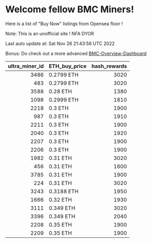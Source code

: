 # Welcome fellow BMC Miners!
Here is a list of "Buy Now" listings from Opensea floor !

Note: This is an unofficial site ! NFA DYOR

Last auto update at: Sat Nov 26 21:43:56 UTC 2022

Bonus: Do check out a more advanced [BMC-Overview-Dashboard](https://dune.com/defifunk/BMC-Overview-Dashboard)


|   ultra_miner_id | ETH_buy_price   |   hash_rewards |
|-----------------:|:----------------|---------------:|
|             3486 | 0.2799 ETH      |           3020 |
|              483 | 0.2799 ETH      |           3020 |
|             3588 | 0.28 ETH        |           1380 |
|             1098 | 0.2999 ETH      |           1810 |
|             2218 | 0.3 ETH         |           1900 |
|              987 | 0.3 ETH         |           1910 |
|             2211 | 0.3 ETH         |           1900 |
|             2040 | 0.3 ETH         |           1920 |
|             2207 | 0.3 ETH         |           1900 |
|             2206 | 0.3 ETH         |           1900 |
|             1982 | 0.31 ETH        |           3020 |
|              456 | 0.31 ETH        |           1600 |
|             3785 | 0.31 ETH        |           1900 |
|              224 | 0.31 ETH        |           3020 |
|             3243 | 0.3188 ETH      |           1950 |
|             1666 | 0.32 ETH        |           1930 |
|             3111 | 0.349 ETH       |           3020 |
|             3396 | 0.349 ETH       |           2040 |
|             2208 | 0.35 ETH        |           1900 |
|             2209 | 0.35 ETH        |           1900 |